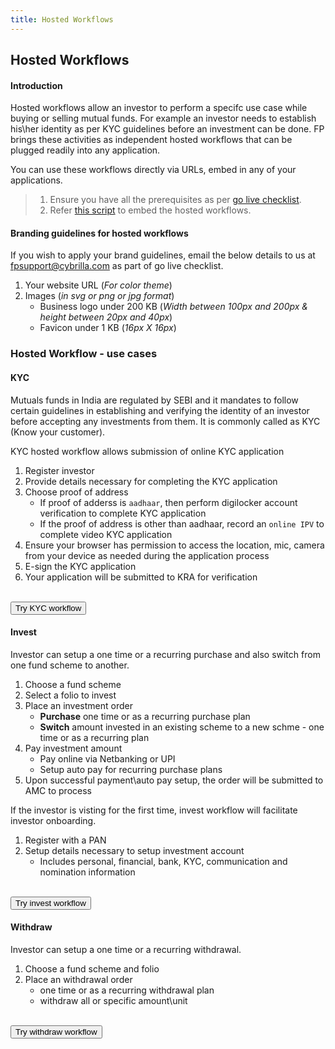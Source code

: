 ```yaml
---
title: Hosted Workflows
---
```


## Hosted Workflows


#### Introduction

Hosted workflows allow an investor to perform a specifc use case while buying or selling mutual funds. For example an investor needs to establish his\her identity as per KYC guidelines before an investment can be done. FP brings these activities as independent hosted workflows that can be plugged readily into any application. 

You can use these workflows directly via URLs, embed in any of your applications.

> 1. Ensure you have all the prerequisites as per [go live checklist](/going-live/checklist/). 
> 2. Refer [this script](/upcoming/beta/embed-pre-built-ui) to embed the hosted workflows.

#### Branding guidelines for hosted workflows

If you wish to apply your brand guidelines, email the below details to us at [fpsupport@cybrilla.com](mailto:fpsupport@cybrilla.com) as part of go live checklist.

1. Your website URL (*For color theme*)
2. Images (*in svg or png or jpg format*)
   - Business logo under 200 KB (*Width between 100px and 200px & height between 20px and 40px*)
   - Favicon under 1 KB (*16px X 16px*)


### Hosted Workflow - use cases

#### KYC

Mutuals funds in India are regulated by SEBI and it mandates to follow certain guidelines in establishing and verifying the identity of an investor before accepting any investments from them. It is commonly called as KYC (Know your customer). 

KYC hosted workflow allows submission of online KYC application

1. Register investor 
2. Provide details necessary for completing the KYC application
3. Choose proof of address
   - If proof of adderss is `aadhaar`, then perform digilocker account verification to complete KYC application
   - If the proof of address is other than aadhaar, record an `online IPV` to complete video KYC application
4. Ensure your browser has permission to access the location, mic, camera from your device as needed during the application process
5. E-sign the KYC application
6. Your application will be submitted to KRA for verification

<br>
<div>
<button class="btn btn-primary inline-block w-auto px-4" onclick="handleOpen('https://prueba.sandbox.fpapps.io/kyc?mtm_campaign=beta_live')">
	Try KYC workflow
</button>
</div> 

#### Invest

Investor can setup a one time or a recurring purchase and also switch from one fund scheme to another.

1. Choose a fund scheme
2. Select a folio to invest
3. Place an investment order
   - **Purchase** one time  or as a recurring purchase plan
   - **Switch** amount invested in an existing scheme to a new schme - one time or as a recurring plan
4. Pay investment amount
   - Pay online via Netbanking or UPI
   - Setup auto pay for recurring purchase plans
5. Upon successful payment\auto pay setup, the order will be submitted to AMC to process

If the investor is visting for the first time, invest workflow will facilitate investor onboarding.

1. Register with a PAN
2. Setup details necessary to setup investment account
   - Includes personal, financial, bank, KYC, communication and nomination information

<br>
<div>
<button class="btn btn-primary inline-block w-auto px-4" onclick="handleOpen('https://prueba.sandbox.fpapps.io/checkout?mtm_campaign=beta_live')">
	Try invest workflow
</button>
</div>

#### Withdraw

Investor can setup a one time or a recurring withdrawal.

1. Choose a fund scheme and folio
2. Place an withdrawal order
   - one time  or as a recurring withdrawal plan
   - withdraw all or specific amount\unit

<br>
<div>
<button class="btn btn-primary inline-block w-auto px-4" onclick="handleOpen('https://prueba.sandbox.fpapps.io/withdraw/?isin=INF204K01943&mtm_campaign=beta_live')">
	Try withdraw workflow
</button>
</div>

